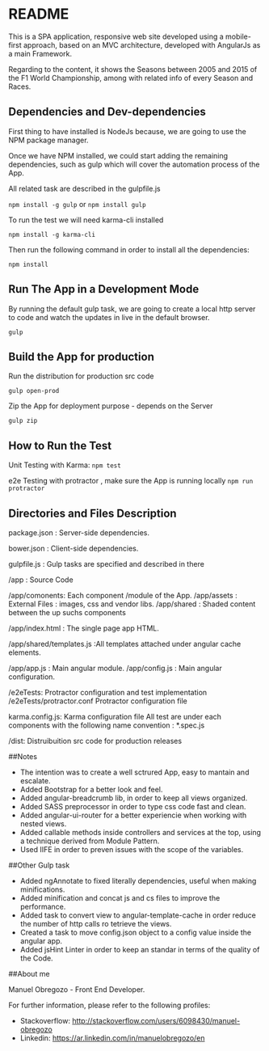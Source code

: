 # README #

This is a SPA application, responsive web site developed using a mobile-first approach, based on an MVC architecture, developed with AngularJs as a main Framework.

Regarding to the content, it shows the Seasons between 2005 and 2015 of the F1 World Championship, among with related info of every Season and Races.

## Dependencies and Dev-dependencies

First thing to have installed is NodeJs because, we are going to use the NPM package manager.

Once we have NPM installed, we could start adding the remaining dependencies, such as gulp which will cover the automation process of the App.

All related task are described in the gulpfile.js

`npm install -g gulp` or `npm install gulp `

To run the test we will need karma-cli installed

`npm install -g karma-cli`

Then run the following command in order to install all the dependencies:

`npm install`

## Run The App in a Development Mode

By running the default gulp task, we are going to create a local http server to code and watch the updates in live in the default browser.

`gulp`

## Build the App for production

Run the distribution for production src code

`gulp open-prod`

Zip the App for deployment purpose - depends on the Server

`gulp zip`

## How to Run the Test

Unit Testing with Karma:
`npm test`

e2e Testing with protractor , make sure the App is running locally
`npm run protractor`

## Directories and Files Description

package.json : Server-side dependencies.

bower.json : Client-side dependencies.

gulpfile.js : Gulp tasks are specified and described in there

/app : Source Code

/app/comonents: Each component /module of the App.
/app/assets : External Files : images, css and vendor libs.
/app/shared : Shaded content between the up suchs components 

/app/index.html : The single page app HTML. 

/app/shared/templates.js :All templates attached under angular cache elements.

/app/app.js : Main angular module.
/app/config.js : Main angular configuration.

/e2eTests: Protractor configuration and test implementation
/e2eTests/protractor.conf Protractor configuration file

karma.config.js: Karma configuration file
All test are under each components with the following name convention : *.spec.js

/dist:  Distruibuition src code for production releases

##Notes

- The intention was to create a well sctrured App, easy to mantain and escalate. 
- Added Bootstrap for a better look and feel.
- Added angular-breadcrumb lib, in order to keep all views organized.
- Added SASS preprocessor in order to type css code fast and clean.
- Added angular-ui-router for a better experiencie when working with nested views.
- Added callable methods inside controllers and services at the top, using a technique derived from Module Pattern.
- Used IIFE in order to preven issues with the scope of the variables.

##Other Gulp task

- Added ngAnnotate to fixed literally dependencies, useful when making minifications.
- Added minification and concat js and cs files to improve the performance.
- Added task to convert view to angular-template-cache in order reduce the number of http calls ro tetrieve the views.
- Created a task to move config.json object to a config value inside the angular app.
- Added jsHint Linter in order to keep an standar in terms of the quality of the Code.

##About me 

Manuel Obregozo - Front End Developer.

For further information, please refer to the following profiles:
- Stackoverflow: http://stackoverflow.com/users/6098430/manuel-obregozo
- Linkedin: https://ar.linkedin.com/in/manuelobregozo/en